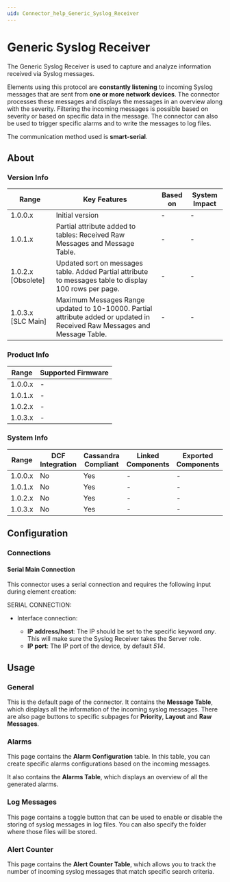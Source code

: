 ```yaml
---
uid: Connector_help_Generic_Syslog_Receiver
---
```


# Generic Syslog Receiver

The Generic Syslog Receiver is used to capture and analyze information received via Syslog messages.

Elements using this protocol are **constantly listening** to incoming Syslog messages that are sent from **one or more network devices**. The connector processes these messages and displays the messages in an overview along with the severity. Filtering the incoming messages is possible based on severity or based on specific data in the message. The connector can also be used to trigger specific alarms and to write the messages to log files.

The communication method used is **smart-serial**.

## About

### Version Info

| **Range**            | **Key Features**                                                                                                           | **Based on** | **System Impact** |
|----------------------|----------------------------------------------------------------------------------------------------------------------------|--------------|-------------------|
| 1.0.0.x              | Initial version                                                                                                            | \-           | \-                |
| 1.0.1.x              | Partial attribute added to tables: Received Raw Messages and Message Table.                                                | \-           | \-                |
| 1.0.2.x \[Obsolete\] | Updated sort on messages table. Added Partial attribute to messages table to display 100 rows per page.                    | \-           | \-                |
| 1.0.3.x \[SLC Main\] | Maximum Messages Range updated to 10-10000. Partial attribute added or updated in Received Raw Messages and Message Table. | \-           | \-                |

### Product Info

| Range     | Supported Firmware     |
|-----------|------------------------|
| 1.0.0.x   | \-                     |
| 1.0.1.x   | \-                     |
| 1.0.2.x   | \-                     |
| 1.0.3.x   | \-                     |

### System Info

| Range     | DCF Integration     | Cassandra Compliant     | Linked Components     | Exported Components     |
|-----------|---------------------|-------------------------|-----------------------|-------------------------|
| 1.0.0.x   | No                  | Yes                     | \-                    | \-                      |
| 1.0.1.x   | No                  | Yes                     | \-                    | \-                      |
| 1.0.2.x   | No                  | Yes                     | \-                    | \-                      |
| 1.0.3.x   | No                  | Yes                     | \-                    | \-                      |

## Configuration

### Connections

#### Serial Main Connection

This connector uses a serial connection and requires the following input during element creation:

SERIAL CONNECTION:

- Interface connection:

  - **IP address/host**: The IP should be set to the specific keyword *any*. This will make sure the Syslog Receiver takes the Server role.
  - **IP port**: The IP port of the device, by default *514*.

## Usage

### General

This is the default page of the connector. It contains the **Message Table**, which displays all the information of the incoming syslog messages. There are also page buttons to specific subpages for **Priority**, **Layout** and **Raw** **Messages**.

### Alarms

This page contains the **Alarm Configuration** table. In this table, you can create specific alarms configurations based on the incoming messages.

It also contains the **Alarms Table**, which displays an overview of all the generated alarms.

### Log Messages

This page contains a toggle button that can be used to enable or disable the storing of syslog messages in log files. You can also specify the folder where those files will be stored.

### Alert Counter

This page contains the **Alert Counter Table**, which allows you to track the number of incoming syslog messages that match specific search criteria.
